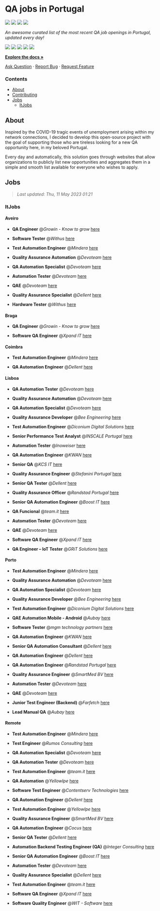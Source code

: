 QA jobs in Portugal
========================

![](https://img.shields.io/static/v1?label=%F0%9F%8C%9F&message=If%20Useful&color=BC4E99)
[![](https://img.shields.io/github/stars/sergiomartins8/qa-jobs-in-portugal)](https://github.com/sergiomartins8/qa-jobs-in-portugal/stargazers)
[![](https://img.shields.io/github/forks/sergiomartins8/qa-jobs-in-portugal)](https://github.com/sergiomartins8/qa-jobs-in-portugal/network/members)
[![](https://img.shields.io/badge/-sergiomartins8-blue?logo=Linkedin&logoColor=white)](https://www.linkedin.com/in/sergiomartins8/)

_An awesome curated list of the most recent QA job openings in Portugal, updated every day!_

[![](https://img.shields.io/github/v/release/sergiomartins8/qa-jobs-in-portugal)](https://github.com/sergiomartins8/qa-jobs-in-portugal/releases)
[![](https://github.com/sergiomartins8/qa-jobs-in-portugal/workflows/release/badge.svg)](https://github.com/sergiomartins8/qa-jobs-in-portugal/actions?query=workflow%3Arelease)
[![](https://img.shields.io/github/issues/sergiomartins8/qa-jobs-in-portugal)](https://github.com/sergiomartins8/qa-jobs-in-portugal/issues)
[![](https://img.shields.io/github/contributors/sergiomartins8/qa-jobs-in-portugal)](https://github.com/sergiomartins8/qa-jobs-in-portugal/graphs/contributors)
[![](https://img.shields.io/github/license/sergiomartins8/qa-jobs-in-portugal)](https://github.com/sergiomartins8/qa-jobs-in-portugal/blob/master/LICENSE)

**[Explore the docs »](https://github.com/sergiomartins8/qa-jobs-in-portugal/blob/master/docs/DOCUMENTATION.md)**

[Ask Question](https://github.com/sergiomartins8/qa-jobs-in-portugal/issues) 
·
[Report Bug](https://github.com/sergiomartins8/qa-jobs-in-portugal/issues)
·
[Request Feature](https://github.com/sergiomartins8/qa-jobs-in-portugal/issues)

### Contents
* [About](#about)
* [Contributing](https://github.com/sergiomartins8/qa-jobs-in-portugal/blob/master/docs/CONTRIBUTING.md)
* [Jobs](#jobs)
  * [ItJobs](#itjobs)

## About
Inspired by the COVID-19 tragic events of unemployment arising within my network connections, I decided to develop this open-source project with the goal of supporting those who are tireless looking for a new QA opportunity here, in my beloved Portugal.

Every day and automatically, this solution goes through websites that allow organizations to publicly list new opportunities and aggregates them in a simple and smooth list available for everyone who wishes to apply.

Jobs
---------

> _Last updated: Thu, 11 May 2023 01:21_

### ItJobs

#### Aveiro

- **QA Engineer** @_Growin - Know to grow_ [here](https://www.itjobs.pt/oferta/460023/qa-engineer)


- **Software Tester** @_Withus_ [here](https://www.itjobs.pt/oferta/458656/software-tester)


- **Test Automation Engineer** @_Mindera_ [here](https://www.itjobs.pt/oferta/458754/test-automation-engineer)


- **Quality Assurance Automation** @_Devoteam_ [here](https://www.itjobs.pt/oferta/458394/quality-assurance-automation)


- **QA Automation Specialist** @_Devoteam_ [here](https://www.itjobs.pt/oferta/459533/qa-automation-specialist)


- **Automation Tester** @_Devoteam_ [here](https://www.itjobs.pt/oferta/458382/automation-tester)


- **QAE** @_Devoteam_ [here](https://www.itjobs.pt/oferta/459901/qae)


- **Quality Assurance Specialist** @_Dellent_ [here](https://www.itjobs.pt/oferta/459379/quality-assurance-specialist)


- **Hardware Tester** @_Withus_ [here](https://www.itjobs.pt/oferta/458576/hardware-tester)

#### Braga

- **QA Engineer** @_Growin - Know to grow_ [here](https://www.itjobs.pt/oferta/460023/qa-engineer)


- **Software QA Engineer** @_Xpand IT_ [here](https://www.itjobs.pt/oferta/460404/software-qa-engineer)

#### Coimbra

- **Test Automation Engineer** @_Mindera_ [here](https://www.itjobs.pt/oferta/458754/test-automation-engineer)


- **QA Automation Engineer** @_Dellent_ [here](https://www.itjobs.pt/oferta/459719/qa-automation-engineer)

#### Lisboa

- **QA Automation Tester** @_Devoteam_ [here](https://www.itjobs.pt/oferta/458624/qa-automation-tester)


- **Quality Assurance Automation** @_Devoteam_ [here](https://www.itjobs.pt/oferta/458394/quality-assurance-automation)


- **QA Automation Specialist** @_Devoteam_ [here](https://www.itjobs.pt/oferta/459533/qa-automation-specialist)


- **Quality Assurance Developer** @_Bee Engineering_ [here](https://www.itjobs.pt/oferta/457645/quality-assurance-developer)


- **Test Automation Engineer** @_Diconium Digital Solutions_ [here](https://www.itjobs.pt/oferta/459888/test-automation-engineer)


- **Senior Performance Test Analyst** @_INSCALE Portugal_ [here](https://www.itjobs.pt/oferta/460254/senior-performance-test-analyst)


- **Automation Tester** @_Inoweiser_ [here](https://www.itjobs.pt/oferta/458477/automation-tester)


- **QA Automation Engineer** @_KWAN_ [here](https://www.itjobs.pt/oferta/459051/qa-automation-engineer)


- **Senior QA** @_KCS IT_ [here](https://www.itjobs.pt/oferta/459135/senior-qa)


- **Quality Assurance Engineer** @_Stefanini Portugal_ [here](https://www.itjobs.pt/oferta/459353/quality-assurance-engineer)


- **Senior QA Tester** @_Dellent_ [here](https://www.itjobs.pt/oferta/460589/senior-qa-tester)


- **Quality Assurance Officer** @_Randstad Portugal_ [here](https://www.itjobs.pt/oferta/460379/quality-assurance-officer)


- **Senior QA Automation Engineer** @_Boost IT_ [here](https://www.itjobs.pt/oferta/459435/senior-qa-automation-engineer)


- **QA Funcional** @_team.it_ [here](https://www.itjobs.pt/oferta/458823/team-qa-funcional)


- **Automation Tester** @_Devoteam_ [here](https://www.itjobs.pt/oferta/458382/automation-tester)


- **QAE** @_Devoteam_ [here](https://www.itjobs.pt/oferta/459901/qae)


- **Software QA Engineer** @_Xpand IT_ [here](https://www.itjobs.pt/oferta/460404/software-qa-engineer)


- **QA Engineer – IoT Tester** @_GRiT Solutions_ [here](https://www.itjobs.pt/oferta/459475/qa-engineer-iot-tester)

#### Porto

- **Test Automation Engineer** @_Mindera_ [here](https://www.itjobs.pt/oferta/458754/test-automation-engineer)


- **Quality Assurance Automation** @_Devoteam_ [here](https://www.itjobs.pt/oferta/458394/quality-assurance-automation)


- **QA Automation Specialist** @_Devoteam_ [here](https://www.itjobs.pt/oferta/459533/qa-automation-specialist)


- **Quality Assurance Developer** @_Bee Engineering_ [here](https://www.itjobs.pt/oferta/457645/quality-assurance-developer)


- **Test Automation Engineer** @_Diconium Digital Solutions_ [here](https://www.itjobs.pt/oferta/459888/test-automation-engineer)


- **QAE Automation Mobile - Android** @_Aubay_ [here](https://www.itjobs.pt/oferta/459772/qae-automation-mobile-android)


- **Software Tester** @_mgm technology partners_ [here](https://www.itjobs.pt/oferta/458931/software-tester)


- **QA Automation Engineer** @_KWAN_ [here](https://www.itjobs.pt/oferta/459051/qa-automation-engineer)


- **Senior QA Automation Consultant** @_Dellent_ [here](https://www.itjobs.pt/oferta/458011/senior-qa-automation-consultant)


- **QA Automation Engineer** @_Dellent_ [here](https://www.itjobs.pt/oferta/459719/qa-automation-engineer)


- **QA Automation Engineer** @_Randstad Portugal_ [here](https://www.itjobs.pt/oferta/460308/qa-automation-engineer)


- **Quality Assurance Engineer** @_SmartMed BV_ [here](https://www.itjobs.pt/oferta/459242/quality-assurance-engineer)


- **Automation Tester** @_Devoteam_ [here](https://www.itjobs.pt/oferta/458382/automation-tester)


- **QAE** @_Devoteam_ [here](https://www.itjobs.pt/oferta/459901/qae)


- **Junior Test Engineer (Backend)** @_Farfetch_ [here](https://www.itjobs.pt/oferta/458458/junior-test-engineer-backend-ff-com-platform)


- **Lead Manual QA** @_Aubay_ [here](https://www.itjobs.pt/oferta/459763/lead-manual-qa)

#### Remote

- **Test Automation Engineer** @_Mindera_ [here](https://www.itjobs.pt/oferta/458754/test-automation-engineer)


- **Test Engineer** @_Rumos Consulting_ [here](https://www.itjobs.pt/oferta/459978/test-engineer)


- **QA Automation Specialist** @_Devoteam_ [here](https://www.itjobs.pt/oferta/459533/qa-automation-specialist)


- **QA Automation Tester** @_Devoteam_ [here](https://www.itjobs.pt/oferta/458521/qa-automation-tester)


- **Test Automation Engineer** @_team.it_ [here](https://www.itjobs.pt/oferta/458889/test-automation-engineer)


- **QA Automation** @_YellowIpe_ [here](https://www.itjobs.pt/oferta/459303/qa-automation)


- **Software Test Engineer** @_Contentserv Technologies_ [here](https://www.itjobs.pt/oferta/458591/software-test-engineer)


- **QA Automation Engineer** @_Dellent_ [here](https://www.itjobs.pt/oferta/459719/qa-automation-engineer)


- **Test Automation Engineer** @_YellowIpe_ [here](https://www.itjobs.pt/oferta/458425/test-automation-engineer)


- **Quality Assurance Engineer** @_SmartMed BV_ [here](https://www.itjobs.pt/oferta/459242/quality-assurance-engineer)


- **QA Automation Engineer** @_Cocus_ [here](https://www.itjobs.pt/oferta/459165/qa-automation-engineer)


- **Senior QA Tester** @_Dellent_ [here](https://www.itjobs.pt/oferta/460589/senior-qa-tester)


- **Automation Backend Testing Engineer (QA)** @_Integer Consulting_ [here](https://www.itjobs.pt/oferta/458730/automation-backend-testing-engineer-qa)


- **Senior QA Automation Engineer** @_Boost IT_ [here](https://www.itjobs.pt/oferta/459435/senior-qa-automation-engineer)


- **Automation Tester** @_Devoteam_ [here](https://www.itjobs.pt/oferta/458382/automation-tester)


- **Quality Assurance Specialist** @_Dellent_ [here](https://www.itjobs.pt/oferta/459379/quality-assurance-specialist)


- **Test Automation Engineer** @_team.it_ [here](https://www.itjobs.pt/oferta/460211/team-test-automation-engineer)


- **Software QA Engineer** @_Xpand IT_ [here](https://www.itjobs.pt/oferta/460404/software-qa-engineer)


- **Software Quality Engineer** @_WIT - Software_ [here](https://www.itjobs.pt/oferta/458998/software-quality-engineer)

